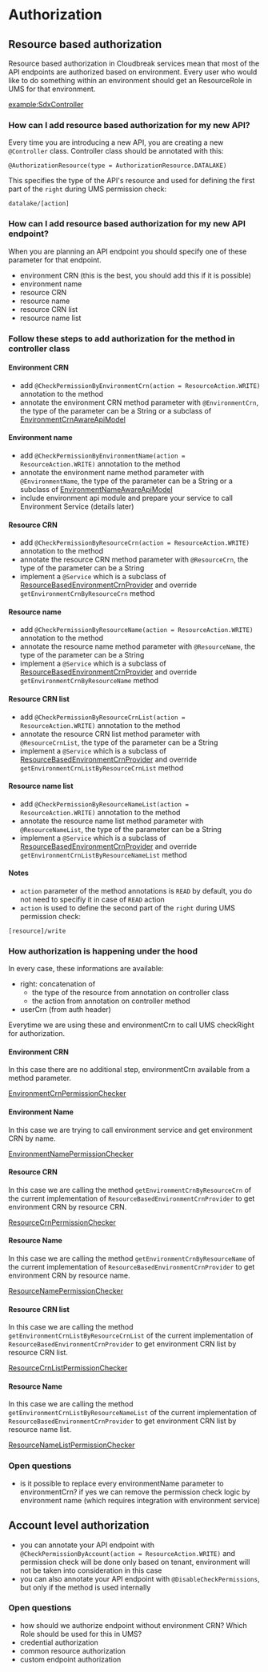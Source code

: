 # Authorization
## Resource based authorization
Resource based authorization in Cloudbreak services mean that most of the API endpoints are authorized based on environment.
Every user who would like to do something within an environment should get an ResourceRole in UMS for that environment.

[example:SdxController](../datalake/src/main/java/com/sequenceiq/datalake/controller/sdx/SdxController.java)

### How can I add resource based authorization for my new API?

Every time you are introducing a new API, you are creating a new `@Controller` class.
Controller class should be annotated with this:
``` 
@AuthorizationResource(type = AuthorizationResource.DATALAKE) 
```
This specifies the type of the API's resource and used for defining the first part of the `right` during UMS permission check:
```
datalake/[action]
```

### How can I add resource based authorization for my new API endpoint?

When you are planning an API endpoint you should specify one of these parameter for that endpoint.
- environment CRN (this is the best, you should add this if it is possible)
- environment name
- resource CRN
- resource name
- resource CRN list
- resource name list

### Follow these steps to add authorization for the method in controller class
#### Environment CRN
- add `@CheckPermissionByEnvironmentCrn(action = ResourceAction.WRITE)` annotation to the method
- annotate the environment CRN method parameter with `@EnvironmentCrn`, the type of the parameter can be a String or a subclass of [EnvironmentCrnAwareApiModel](../authorization-common-api/src/main/java/com/sequenceiq/authorization/api/EnvironmentCrnAwareApiModel.java)
#### Environment name
- add `@CheckPermissionByEnvironmentName(action = ResourceAction.WRITE)` annotation to the method
- annotate the environment name method parameter with `@EnvironmentName`, the type of the parameter can be a String or a subclass of [EnvironmentNameAwareApiModel](../authorization-common-api/src/main/java/com/sequenceiq/authorization/api/EnvironmentNameAwareApiModel.java)
- include environment api module and prepare your service to call Environment Service (details later)
#### Resource CRN
- add `@CheckPermissionByResourceCrn(action = ResourceAction.WRITE)` annotation to the method
- annotate the resource CRN method parameter with `@ResourceCrn`, the type of the parameter can be a String
- implement a `@Service` which is a subclass of [ResourceBasedEnvironmentCrnProvider](src/main/java/com/sequenceiq/authorization/service/ResourceBasedEnvironmentCrnProvider.java) and override `getEnvironmentCrnByResourceCrn` method
#### Resource name
- add `@CheckPermissionByResourceName(action = ResourceAction.WRITE)` annotation to the method
- annotate the resource name method parameter with `@ResourceName`, the type of the parameter can be a String
- implement a `@Service` which is a subclass of [ResourceBasedEnvironmentCrnProvider](src/main/java/com/sequenceiq/authorization/service/ResourceBasedEnvironmentCrnProvider.java) and override `getEnvironmentCrnByResourceName` method
#### Resource CRN list
- add `@CheckPermissionByResourceCrnList(action = ResourceAction.WRITE)` annotation to the method
- annotate the resource CRN list method parameter with `@ResourceCrnList`, the type of the parameter can be a String
- implement a `@Service` which is a subclass of [ResourceBasedEnvironmentCrnProvider](src/main/java/com/sequenceiq/authorization/service/ResourceBasedEnvironmentCrnProvider.java) and override `getEnvironmentCrnListByResourceCrnList` method
#### Resource name list
- add `@CheckPermissionByResourceNameList(action = ResourceAction.WRITE)` annotation to the method
- annotate the resource name list method parameter with `@ResourceNameList`, the type of the parameter can be a String
- implement a `@Service` which is a subclass of [ResourceBasedEnvironmentCrnProvider](src/main/java/com/sequenceiq/authorization/service/ResourceBasedEnvironmentCrnProvider.java) and override `getEnvironmentCrnListByResourceNameList` method
 
#### Notes
- `action` parameter of the method annotations is `READ` by default, you do not need to specifiy it in case of `READ` action
- `action` is used to define the second part of the `right` during UMS permission check:
```
[resource]/write
```

### How authorization is happening under the hood

In every case, these informations are available:
- right: concatenation of 
  - the type of the resource from annotation on controller class 
  - the action from annotation on controller method
- userCrn (from auth header)

Everytime we are using these and environmentCrn to call UMS checkRight for authorization.

#### Environment CRN

In this case there are no additional step, environmentCrn available from a method parameter.

[EnvironmentCrnPermissionChecker](src/main/java/com/sequenceiq/authorization/service/EnvironmentCrnPermissionChecker.java)

#### Environment Name

In this case we are trying to call environment service and get environment CRN by name.

[EnvironmentNamePermissionChecker](src/main/java/com/sequenceiq/authorization/service/EnvironmentNamePermissionChecker.java)

#### Resource CRN

In this case we are calling the method `getEnvironmentCrnByResourceCrn` of the current implementation of `ResourceBasedEnvironmentCrnProvider` to get environment CRN by resource CRN.

[ResourceCrnPermissionChecker](src/main/java/com/sequenceiq/authorization/service/ResourceCrnPermissionChecker.java)

#### Resource Name

In this case we are calling the method `getEnvironmentCrnByResourceName` of the current implementation of `ResourceBasedEnvironmentCrnProvider` to get environment CRN by resource name.

[ResourceNamePermissionChecker](src/main/java/com/sequenceiq/authorization/service/ResourceNamePermissionChecker.java)

#### Resource CRN list

In this case we are calling the method `getEnvironmentCrnListByResourceCrnList` of the current implementation of `ResourceBasedEnvironmentCrnProvider` to get environment CRN list by resource CRN list.

[ResourceCrnListPermissionChecker](src/main/java/com/sequenceiq/authorization/service/ResourceCrnListPermissionChecker.java)

#### Resource Name

In this case we are calling the method `getEnvironmentCrnListByResourceNameList` of the current implementation of `ResourceBasedEnvironmentCrnProvider` to get environment CRN list by resource name list.

[ResourceNameListPermissionChecker](src/main/java/com/sequenceiq/authorization/service/ResourceNameListPermissionChecker.java)

### Open questions
- is it possible to replace every environmentName parameter to environmentCrn? if yes we can remove the permission check logic by environment name (which requires integration with environment service)

## Account level authorization
- you can annotate your API endpoint with `@CheckPermissionByAccount(action = ResourceAction.WRITE)` and permission check will be done only based on tenant, environment will not be taken into consideration in this case
- you can also annotate your API endpoint with `@DisableCheckPermissions`, but only if the method is used internally
### Open questions
- how should we authorize endpoint without environment CRN? Which Role should be used for this in UMS?
- credential authorization
- common resource authorization
- custom endpoint authorization